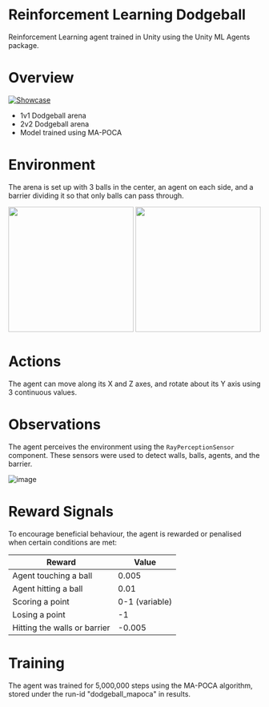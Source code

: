 # Reinforcement Learning Dodgeball
Reinforcement Learning agent trained in Unity using the Unity ML Agents package.

# Overview
[![Showcase](http://img.youtube.com/vi/k3DSItfK2MA/0.jpg)](http://www.youtube.com/watch?v=k3DSItfK2MA)

- 1v1 Dodgeball arena
- 2v2 Dodgeball arena
- Model trained using MA-POCA

# Environment
The arena is set up with 3 balls in the center, an agent on each side, and a barrier dividing it so that only balls can pass through.
<p align="center">
  <img src="https://github.com/goodolcuppa/rldodgeball/assets/38227160/7b310d37-749c-4e45-b814-384328f7d8df" height="250">
  <img src="https://github.com/goodolcuppa/rldodgeball/assets/38227160/121f1df0-dd9e-4ed1-b07b-1a45dcdbb989" height="250">
</p>

# Actions
The agent can move along its X and Z axes, and rotate about its Y axis using 3 continuous values.

# Observations
The agent perceives the environment using the `RayPerceptionSensor` component. These sensors were used to detect walls, balls, agents, and the barrier.

![image](https://github.com/goodolcuppa/rldodgeball/assets/38227160/c56c5234-4cda-4235-9e0b-9487ade277f1)

# Reward Signals
To encourage beneficial behaviour, the agent is rewarded or penalised when certain conditions are met:

Reward | Value
--- | ---
Agent touching a ball | 0.005
Agent hitting a ball | 0.01
Scoring a point | 0-1 (variable)
Losing a point | -1
Hitting the walls or barrier | -0.005

# Training
The agent was trained for 5,000,000 steps using the MA-POCA algorithm, stored under the run-id "dodgeball_mapoca" in results.
